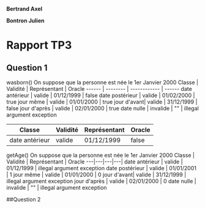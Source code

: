 **Bertrand Axel**

**Bontron Julien**

# Rapport TP3

## Question 1

wasborn()
On suppose que la personne est née le 1er Janvier 2000
Classe | Validité | Représentant | Oracle
------ | -------- | ------------ | ------
date antérieur | valide | 01/12/1999 | false
date postérieur | valide | 01/02/2000 | true
jour même | valide | 01/01/2000 | true 
jour d'avant| valide | 31/12/1999 | false
jour d'après | valide | 02/01/2000 | true
date nulle | invalide | "" | illegal argument exception

| Classe         | Validité | Représentant | Oracle |
|----------------|----------|--------------|--------|
| date antérieur | valide   | 01/12/1999   | false  |

getAge()
On suppose que la personne est née le 1er Janvier 2000
Classe | Validité | Représentant | Oracle
---|---|---|---|
date antérieur | valide | 01/12/1999 | illegal argument exception
date postérieur | valide | 01/01/2001 | 1
jour même | valide | 01/01/2000 | 0 
jour d'avant| valide | 31/12/1999 | illegal argument exception
jour d'après | valide | 02/01/2000 | 0
date nulle | invalide | "" | illegal argument exception

##Question 2


